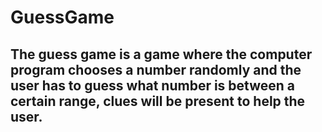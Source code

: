 # GuessGame

## The guess game is a game where the computer program chooses a number randomly and the user has to guess what number is between a certain range, clues will be present to help the user.

